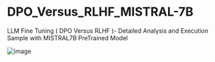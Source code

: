 # DPO_Versus_RLHF_MISTRAL-7B
LLM Fine Tuning  ( DPO  Versus  RLHF )- Detailed Analysis and  Execution Sample with  MISTRAL7B  PreTrained Model

![image](https://github.com/akramIOT/DPO_Versus_RLHF_MISTRAL-7B/assets/21118209/6c774564-a749-4565-9515-144dd0795ca2)
